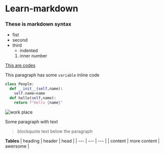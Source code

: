 # Learn-markdown

### These is  markdown syntax
- fist
- second
- third
  - indented
  1. inner number

[This are codes](https://github.com/ilmiddin17/leetcode-problems)


This paragraph has some `variable` inline code


```python
class People:
  def __init__(self,name):
    self.name=name
  def hello(self,name):
    return f"Hello {name}"
```

![work place](https://cdn.pixabay.com/photo/2019/07/14/16/27/pen-4337521_960_720.jpg)


Some paragraph with text
>blockquote text below the paragraph


**Tables**
| heading | header | head |
| --- | --- | --- |
| content | more content | awersome |

